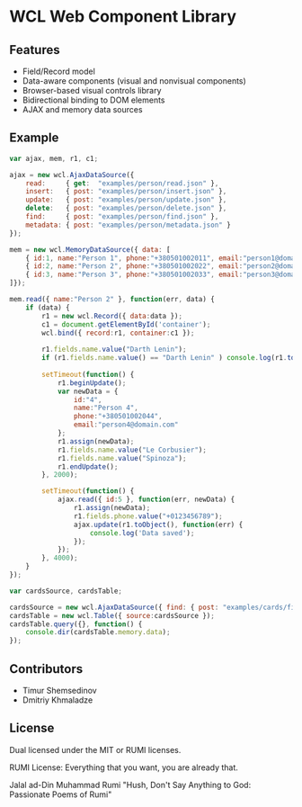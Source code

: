 # WCL Web Component Library

## Features

  - Field/Record model
  - Data-aware components (visual and nonvisual components)
  - Browser-based visual controls library
  - Bidirectional binding to DOM elements
  - AJAX and memory data sources

## Example

```javascript
var ajax, mem, r1, c1;

ajax = new wcl.AjaxDataSource({
	read:     { get:  "examples/person/read.json" },
	insert:   { post: "examples/person/insert.json" },
	update:   { post: "examples/person/update.json" },
	delete:   { post: "examples/person/delete.json" },
	find:     { post: "examples/person/find.json" },
	metadata: { post: "examples/person/metadata.json" }
});

mem = new wcl.MemoryDataSource({ data: [
	{ id:1, name:"Person 1", phone:"+380501002011", email:"person1@domain.com" },
	{ id:2, name:"Person 2", phone:"+380501002022", email:"person2@domain.com" },
	{ id:3, name:"Person 3", phone:"+380501002033", email:"person3@domain.com" },
]});

mem.read({ name:"Person 2" }, function(err, data) {
	if (data) {
		r1 = new wcl.Record({ data:data });
		c1 = document.getElementById('container');
		wcl.bind({ record:r1, container:c1 });
		
		r1.fields.name.value("Darth Lenin");
		if (r1.fields.name.value() == "Darth Lenin" ) console.log(r1.toString());
		
		setTimeout(function() {
			r1.beginUpdate();
			var newData = {
				id:"4",
				name:"Person 4",
				phone:"+380501002044",
				email:"person4@domain.com"
			};
			r1.assign(newData);
			r1.fields.name.value("Le Corbusier");
			r1.fields.name.value("Spinoza");
			r1.endUpdate();
		}, 2000);

		setTimeout(function() {
			ajax.read({ id:5 }, function(err, newData) {
				r1.assign(newData);
				r1.fields.phone.value("+0123456789");
				ajax.update(r1.toObject(), function(err) {
					console.log('Data saved');
				});
			});
		}, 4000);
	}
});

var cardsSource, cardsTable;

cardsSource = new wcl.AjaxDataSource({ find: { post: "examples/cards/find.json" } });
cardsTable = new wcl.Table({ source:cardsSource });
cardsTable.query({}, function() {
	console.dir(cardsTable.memory.data);
});
```

## Contributors

  - Timur Shemsedinov
  - Dmitriy Khmaladze

## License

Dual licensed under the MIT or RUMI licenses.

RUMI License: Everything that you want, you are already that.

Jalal ad-Din Muhammad Rumi
"Hush, Don't Say Anything to God: Passionate Poems of Rumi"

